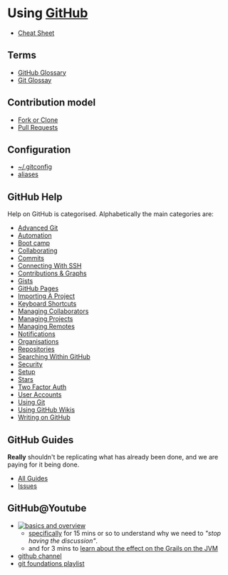 # Using [GitHub](http://www.github.com)

* [Cheat Sheet](http://git.io/sheet)

## Terms

* [GitHub Glossary](https://help.github.com/articles/github-glossary/)
* [Git Glossay](https://www.kernel.org/pub/software/scm/git/docs/gitglossary.html)

## Contribution model

* [Fork or Clone](fork_vs_clone.md)
* [Pull Requests](pull_requests.md)

## Configuration

* [~/.gitconfig](gitconfig.md)
* [aliases](useful_aliases.md)

## GitHub Help

Help on GitHub is categorised. Alphabetically the main categories are:

* [Advanced Git](https://help.github.com/categories/advanced-git/)
* [Automation](https://help.github.com/categories/automation/)
* [Boot camp](https://help.github.com/categories/bootcamp/)
* [Collaborating](https://help.github.com/categories/collaborating/)
* [Commits](https://help.github.com/categories/commits/)
* [Connecting With SSH](https://help.github.com/categories/ssh/)
* [Contributions & Graphs](https://help.github.com/categories/graphs-and-contributions/)
* [Gists](https://help.github.com/categories/gists/)
* [GitHub Pages](https://help.github.com/categories/github-pages-basics/)
* [Importing A Project](https://help.github.com/categories/importing/)
* [Keyboard Shortcuts](https://help.github.com/categories/keyboard-shortcuts/)
* [Managing Collaborators](https://help.github.com/categories/managing-repository-collaborators/)
* [Managing Projects](https://help.github.com/categories/managing-projects/)
* [Managing Remotes](https://help.github.com/categories/managing-remotes/)
* [Notifications](https://help.github.com/categories/notifications/)
* [Organisations](https://help.github.com/categories/organizations/)
* [Repositories](https://help.github.com/categories/repositories/)
* [Searching Within GitHub](https://help.github.com/categories/search/)
* [Security](https://help.github.com/categories/security/)
* [Setup](https://help.github.com/categories/setup/)
* [Stars](https://help.github.com/categories/stars/)
* [Two Factor Auth](https://help.github.com/categories/two-factor-authentication-2fa/)
* [User Accounts](https://help.github.com/categories/user-accounts/)
* [Using Git](https://help.github.com/categories/using-git/)
* [Using GitHub Wikis](https://help.github.com/categories/wiki/)
* [Writing on GitHub](https://help.github.com/categories/writing-on-github/)

## GitHub Guides

**Really** shouldn't be replicating what has already been done, and we are paying for it being done.

* [All Guides](https://guides.github.com/)
* [Issues](https://guides.github.com/features/issues/)

## GitHub@Youtube

* [![basics and overview](http://img.youtube.com/vi/U8GBXvdmHT4/0.jpg)](https://www.youtube.com/watch?v=U8GBXvdmHT4)
  * [specifically](https://www.youtube.com/watch?v=U8GBXvdmHT4&t=26m50s) for 15 mins or so to understand why we need to *"stop having the discussion"*.
  * and for 3 mins to [learn about the effect on the Grails on the JVM](https://www.youtube.com/watch?v=U8GBXvdmHT4&t=45m10s)
* [github channel](https://www.youtube.com/channel/UCP7RrmoueENv9TZts3HXXtw)
* [git foundations playlist](https://www.youtube.com/playlist?list=PLg7s6cbtAD15G8lNyoaYDuKZSKyJrgwB-)
